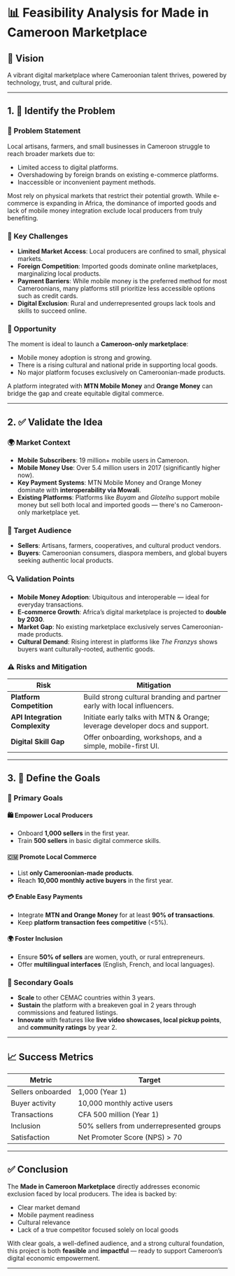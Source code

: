 # 📊 Feasibility Analysis for Made in Cameroon Marketplace

## 🔭 Vision
A vibrant digital marketplace where Cameroonian talent thrives, powered by technology, trust, and cultural pride.

---

## 1. 🧩 Identify the Problem

### 📌 Problem Statement
Local artisans, farmers, and small businesses in Cameroon struggle to reach broader markets due to:
- Limited access to digital platforms.
- Overshadowing by foreign brands on existing e-commerce platforms.
- Inaccessible or inconvenient payment methods.

Most rely on physical markets that restrict their potential growth. While e-commerce is expanding in Africa, the dominance of imported goods and lack of mobile money integration exclude local producers from truly benefiting.

### 🚧 Key Challenges
- **Limited Market Access**: Local producers are confined to small, physical markets.
- **Foreign Competition**: Imported goods dominate online marketplaces, marginalizing local products.
- **Payment Barriers**: While mobile money is the preferred method for most Cameroonians, many platforms still prioritize less accessible options such as credit cards.
- **Digital Exclusion**: Rural and underrepresented groups lack tools and skills to succeed online.

### 🌟 Opportunity
The moment is ideal to launch a **Cameroon-only marketplace**:
- Mobile money adoption is strong and growing.
- There is a rising cultural and national pride in supporting local goods.
- No major platform focuses exclusively on Cameroonian-made products.

A platform integrated with **MTN Mobile Money** and **Orange Money** can bridge the gap and create equitable digital commerce.

---

## 2. ✅ Validate the Idea

### 🌍 Market Context
- **Mobile Subscribers**: 19 million+ mobile users in Cameroon.
- **Mobile Money Use**: Over 5.4 million users in 2017 (significantly higher now).
- **Key Payment Systems**: MTN Mobile Money and Orange Money dominate with **interoperability via Mowali**.
- **Existing Platforms**: Platforms like *Buyam* and *Glotelho* support mobile money but sell both local and imported goods — there's no Cameroon-only marketplace yet.

### 🎯 Target Audience
- **Sellers**: Artisans, farmers, cooperatives, and cultural product vendors.
- **Buyers**: Cameroonian consumers, diaspora members, and global buyers seeking authentic local products.

### 🔍 Validation Points
- **Mobile Money Adoption**: Ubiquitous and interoperable — ideal for everyday transactions.
- **E-commerce Growth**: Africa’s digital marketplace is projected to **double by 2030**.
- **Market Gap**: No existing marketplace exclusively serves Cameroonian-made products.
- **Cultural Demand**: Rising interest in platforms like *The Franzys* shows buyers want culturally-rooted, authentic goods.

### ⚠️ Risks and Mitigation
| Risk | Mitigation |
|------|------------|
| **Platform Competition** | Build strong cultural branding and partner early with local influencers. |
| **API Integration Complexity** | Initiate early talks with MTN & Orange; leverage developer docs and support. |
| **Digital Skill Gap** | Offer onboarding, workshops, and a simple, mobile-first UI. |

---

## 3. 🎯 Define the Goals

### 🎯 Primary Goals

#### 🛍 Empower Local Producers
- Onboard **1,000 sellers** in the first year.
- Train **500 sellers** in basic digital commerce skills.

#### 🇨🇲 Promote Local Commerce
- List **only Cameroonian-made products**.
- Reach **10,000 monthly active buyers** in the first year.

#### 💳 Enable Easy Payments
- Integrate **MTN and Orange Money** for at least **90% of transactions**.
- Keep **platform transaction fees competitive** (<5%).

#### 🌍 Foster Inclusion
- Ensure **50% of sellers** are women, youth, or rural entrepreneurs.
- Offer **multilingual interfaces** (English, French, and local languages).

### 🎯 Secondary Goals

- **Scale** to other CEMAC countries within 3 years.
- **Sustain** the platform with a breakeven goal in 2 years through commissions and featured listings.
- **Innovate** with features like **live video showcases, local pickup points**, and **community ratings** by year 2.

---

## 📈 Success Metrics

| Metric | Target |
|--------|--------|
| Sellers onboarded | 1,000 (Year 1) |
| Buyer activity | 10,000 monthly active users |
| Transactions | CFA 500 million (Year 1) |
| Inclusion | 50% sellers from underrepresented groups |
| Satisfaction | Net Promoter Score (NPS) > 70 |

---

## ✅ Conclusion

The **Made in Cameroon Marketplace** directly addresses economic exclusion faced by local producers. The idea is backed by:
- Clear market demand
- Mobile payment readiness
- Cultural relevance
- Lack of a true competitor focused solely on local goods

With clear goals, a well-defined audience, and a strong cultural foundation, this project is both **feasible** and **impactful** — ready to support Cameroon’s digital economic empowerment.

---
